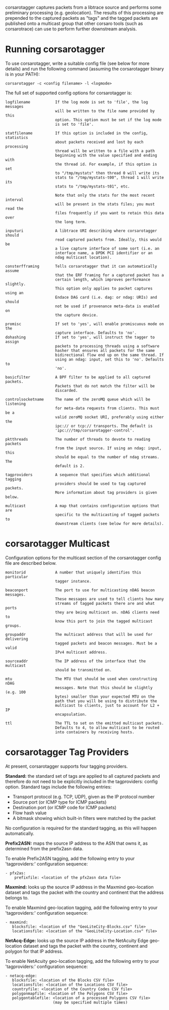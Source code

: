 corsarotagger captures packets from a libtrace source and performs
some preliminary processing (e.g. geolocation). The results of this processing
are prepended to the captured packets as "tags" and the tagged packets are
published onto a multicast group that other corsaro tools (such as corsarotrace)
can use to perform further downstream analysis.

Running corsarotagger
=====================
To use corsarotagger, write a suitable config file (see below for more details)
and run the following command (assuming the corsarotagger binary is in your
PATH):

    corsarotagger -c <config filename> -l <logmode>

The full set of supported config options for corsarotagger is:

    logfilename           If the log mode is set to 'file', the log messages
                          will be written to the file name provided by this
                          option. This option must be set if the log mode
                          is set to 'file'.

    statfilename          If this option is included in the config, statistics
                          about packets received and lost by each processing
                          thread will be written to a file with a path
                          beginning with the value specified and ending with
                          the thread id. For example, if this option is set
                          to "/tmp/mystats" then thread 0 will write its
                          stats to "/tmp/mystats-t00", thread 1 will write its
                          stats to "/tmp/mystats-t01", etc.

                          Note that only the stats for the most recent interval
                          will be present in the stats files; you must read the
                          files frequently if you want to retain this data over
                          the long term.

    inputuri              A libtrace URI describing where corsarotagger should
                          read captured packets from. Ideally, this would be
                          a live capture interface of some sort (i.e. an
                          interface name, a DPDK PCI identifier or an
                          ndag multicast location).

    consterfframing       Tells corsarotagger that it can automatically assume
                          that the ERF framing for a captured packet has a
                          certain length, which improves performance slightly.
                          This option only applies to packet captures using an
                          Endace DAG card (i.e. dag: or ndag: URIs) and should
                          not be used if provenance meta-data is enabled on
                          the capture device.

    promisc               If set to 'yes', will enable promiscuous mode on the
                          capture interface. Defaults to 'no'.
    dohashing             If set to 'yes', will instruct the tagger to assign
                          packets to processing threads using a software
                          hasher that ensures all packets for the same
                          bidirectional flow end up on the same thread. If
                          using an ndag: input, set this to 'no'. Defaults to
                          'no'.

    basicfilter           A BPF filter to be applied to all captured packets.
                          Packets that do not match the filter will be
                          discarded.

    controlsocketname     The name of the zeroMQ queue which will be listening
                          for meta-data requests from clients. This must be a
                          valid zeroMQ socket URI, preferably using either the
                          ipc:// or tcp:// transports. The default is
                          'ipc:///tmp/corsarotagger-control'.

    pktthreads            The number of threads to devote to reading packets
                          from the input source. If using an ndag: input, this
                          should be equal to the number of ndag streams. The
                          default is 2.

    tagproviders          A sequence that specifies which additional tagging
                          providers should be used to tag captured packets.
                          More information about tag providers is given below.

    multicast             A map that contains configuration options that are
                          specific to the multicasting of tagged packets to
                          downstream clients (see below for more details).


corsarotagger Multicast
=======================
Configuration options for the multicast section of the corsarotagger config
file are described below.

    monitorid             A number that uniquely identifies this particular
                          tagger instance.

    beaconport            The port to use for multicasting nDAG beacon messages.
                          These messages are used to tell clients how many
                          streams of tagged packets there are and what ports
                          they are being multicast on. nDAG clients need to
                          know this port to join the tagged multicast groups.

    groupaddr             The multicast address that will be used for delivering
                          tagged packets and beacon messages. Must be a valid
                          IPv4 multicast address.

    sourceaddr            The IP address of the interface that the multicast
                          should be transmitted on.

    mtu                   The MTU that should be used when constructing nDAG
                          messages. Note that this should be slightly (e.g. 100
                          bytes) smaller than your expected MTU on the
                          path that you will be using to distribute the
                          multicast to clients, just to account for L2 + IP
                          encapsulation.

    ttl                   The TTL to set on the emitted multicast packets.
                          Defaults to 4, to allow multicast to be routed
                          into containers by receiving hosts.


corsarotagger Tag Providers
===========================
At present, corsarotagger supports four tagging providers.

**Standard:** the standard set of tags are applied to all captured packets
and therefore do not need to be explicitly included in the tagproviders:
config option. Standard tags include the following entries:
 * Transport protocol (e.g. TCP, UDP), given as the IP protocol number
 * Source port (or ICMP type for ICMP packets)
 * Destination port (or ICMP code for ICMP packets)
 * Flow hash value
 * A bitmask showing which built-in filters were matched by the packet

No configuration is required for the standard tagging, as this will happen
automatically.


**Prefix2ASN:** maps the source IP address to the ASN that owns it, as
determined from the prefix2asn data.

To enable Prefix2ASN tagging, add the following entry to your 'tagproviders:'
configuration sequence:

    - pfx2as:
        prefixfile: <location of the pfx2asn data file>


**Maxmind:** looks up the source IP address in the Maxmind geo-location dataset
and tags the packet with the country and continent that the address belongs
to.

To enable Maxmind geo-location tagging, add the following entry to your
'tagproviders:' configuration sequence:

    - maxmind:
       blocksfile: <location of the "GeoLiteCity-Blocks.csv" file>
       locationsfile: <location of the "GeoLiteCity-Location.csv" file>


**NetAcq-Edge:** looks up the source IP address in the NetAcuity Edge
geo-location dataset and tags the packet with the country, continent and
polygon for that IP address.

To enable NetAcuity geo-location tagging, add the following entry to your
'tagproviders:' configuration sequence:

    - netacq-edge:
       blocksfile: <location of the Blocks CSV file>
       locationsfile: <location of the Locations CSV file>
       countryfile: <location of the Country Codes CSV file>
       polygonmapfile: <location of the Polygons CSV file>
       polygontablefile: <location of a processed Polygons CSV file>
                         (may be specified multiple times)

